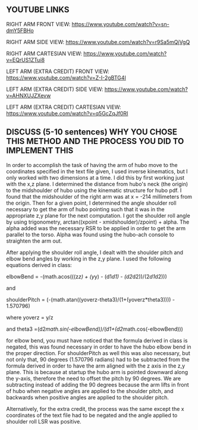 YOUTUBE LINKS
----------------


RIGHT ARM FRONT VIEW: https://www.youtube.com/watch?v=sn-dmY5FBHo

RIGHT ARM SIDE VIEW: https://www.youtube.com/watch?v=r9Sa5mQjVgQ

RIGHT ARM CARTESIAN VIEW: https://www.youtube.com/watch?v=EQrUS1ZTui8


LEFT ARM (EXTRA CREDIT) FRONT VIEW: https://www.youtube.com/watch?v=Z-I-2gBTG4I

LEFT ARM (EXTRA CREDIT) SIDE VIEW: https://www.youtube.com/watch?v=AHNXUJZXevw

LEFT ARM (EXTRA CREDIT) CARTESIAN VIEW: https://www.youtube.com/watch?v=q5GcZqJf0RI


DISCUSS (5-10 sentences) WHY YOU CHOSE THIS METHOD AND THE PROCESS YOU DID TO IMPLEMENT THIS
----------------------------------


In order to accomplish the task of having the arm of hubo move to the coordinates specified in the text file given, I used inverse kinematics, but I only worked with two dimensions at a time. I did this by first working just with the x,z plane. I determined the distance from hubo's neck (the origin) to the midshoulder of hubo using the kinematic structure for hubo pdf. I found that the midshoulder of the right arm was at x = -214 millimeters from the origin. Then for a given point, I determined the angle shoulder roll necessary to get the arm of hubo pointing such that it was in the appropriate z,y plane for the next computation. I got the shoulder roll angle by using trigonometry, arctan((xpoint - xmidshoulder)/zpoint) + alpha. The alpha added was the necessary RSR to be applied in order to get the arm parallel to the torso. Alpha was found using the hubo-ach console to straighten the arm out.

After applying the shoulder roll angle, I dealt with the shoulder pitch and elbow bend angles by working in the z,y plane. I used the following equations derived in class: 


elbowBend = -(math.acos(((z*z) + (y*y) - (d1*d1) - (d2*d2))/(2*d1*d2)))


and


shoulderPitch = (-(math.atan((yoverz-theta3)/(1+(yoverz*theta3)))) - 1.570796)


where yoverz = y/z


and theta3 =(d2*math.sin(-elbowBend))/(d1+(d2*math.cos(-elbowBend)))


for elbow bend, you must have noticed that the formula derived in class is negated, this was found necessary in order to have the hubo elbow bend in the proper direction. For shoulderPitch as well this was also necessary, but not only that, 90 degrees (1.570796 radians) had to be subtracted from the formula derived in order to have the arm aligned with the z axis in the z,y plane. This is because at startup the hubo arm is pointed downward along the y-axis, therefore the need to offset the pitch by 90 degrees. We are subtracting instead of adding the 90 degrees because the arm lifts in front of hubo when negative angles are applied to the shoulder pitch, and backwards when positive angles are applied to the shoulder pitch.


Alternatively, for the extra credit, the process was the same except the x coordinates of the text file had to be negated and the angle applied to shoulder roll LSR was positive. 
